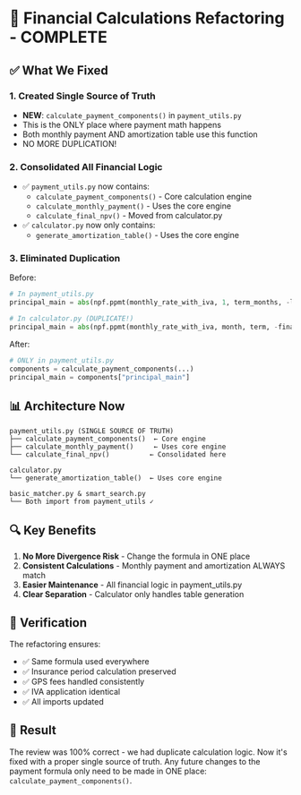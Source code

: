 # 🎯 Financial Calculations Refactoring - COMPLETE

## ✅ What We Fixed

### 1. **Created Single Source of Truth**
   - **NEW**: `calculate_payment_components()` in `payment_utils.py`
   - This is the ONLY place where payment math happens
   - Both monthly payment AND amortization table use this function
   - NO MORE DUPLICATION!

### 2. **Consolidated All Financial Logic**
   - ✅ `payment_utils.py` now contains:
     - `calculate_payment_components()` - Core calculation engine
     - `calculate_monthly_payment()` - Uses the core engine
     - `calculate_final_npv()` - Moved from calculator.py
   - ✅ `calculator.py` now only contains:
     - `generate_amortization_table()` - Uses the core engine

### 3. **Eliminated Duplication**
   Before:
   ```python
   # In payment_utils.py
   principal_main = abs(npf.ppmt(monthly_rate_with_iva, 1, term_months, -loan_base))
   
   # In calculator.py (DUPLICATE!)
   principal_main = abs(npf.ppmt(monthly_rate_with_iva, month, term, -financed_main))
   ```
   
   After:
   ```python
   # ONLY in payment_utils.py
   components = calculate_payment_components(...)
   principal_main = components["principal_main"]
   ```

## 📊 Architecture Now

```
payment_utils.py (SINGLE SOURCE OF TRUTH)
├── calculate_payment_components()  ← Core engine
├── calculate_monthly_payment()     ← Uses core engine
└── calculate_final_npv()          ← Consolidated here

calculator.py
└── generate_amortization_table()  ← Uses core engine

basic_matcher.py & smart_search.py
└── Both import from payment_utils ✓
```

## 🔍 Key Benefits

1. **No More Divergence Risk** - Change the formula in ONE place
2. **Consistent Calculations** - Monthly payment and amortization ALWAYS match
3. **Easier Maintenance** - All financial logic in payment_utils.py
4. **Clear Separation** - Calculator only handles table generation

## 🧪 Verification

The refactoring ensures:
- ✅ Same formula used everywhere
- ✅ Insurance period calculation preserved
- ✅ GPS fees handled consistently
- ✅ IVA application identical
- ✅ All imports updated

## 🚀 Result

The review was 100% correct - we had duplicate calculation logic. Now it's fixed with a proper single source of truth. Any future changes to the payment formula only need to be made in ONE place: `calculate_payment_components()`.